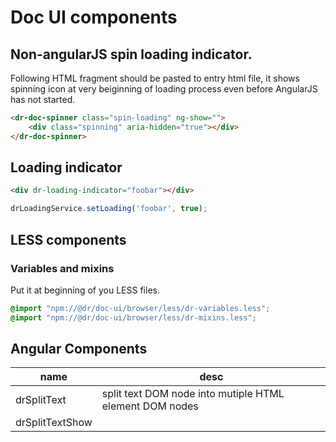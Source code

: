 Doc UI components
==========
Non-angularJS spin loading indicator.
-------------
Following HTML fragment should be pasted to entry html file,
it shows spinning icon at very beiginning of loading process
even before AngularJS has not started.
```html
<dr-doc-spinner class="spin-loading" ng-show="">
	<div class="spinning" aria-hidden="true"></div>
</dr-doc-spinner>
```

Loading indicator
--------------
```html
<div dr-loading-indicator="foobar"></div>
```
```js
drLoadingService.setLoading('foobar', true);
```

LESS components
-------------
### Variables and mixins

Put it at beginning of you LESS files.
```css
@import "npm://@dr/doc-ui/browser/less/dr-variables.less";
@import "npm://@dr/doc-ui/browser/less/dr-mixins.less";
```

Angular Components
-----------
| name | desc
| -- | --
| drSplitText | split text DOM node into mutiple HTML element DOM nodes
| drSplitTextShow |
